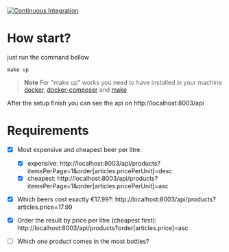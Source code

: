 [![Continuous Integration](https://github.com/eerison/xyz/actions/workflows/ci.yml/badge.svg)](https://github.com/eerison/xyz/actions/workflows/ci.yml)

# How start?

just run the command bellow

```shell
make up
```

> **Note**
> For "make up" works you need to have installed in your machine [docker](https://www.docker.com/), [docker-composer](https://docs.docker.com/compose/) and [make](https://makefile.site/)

After the setup finish you can see the api on http://localhost:8003/api

# Requirements

- [x] Most expensive and cheapest beer per litre.
  - [x] expensive: http://localhost:8003/api/products?itemsPerPage=1&order[articles.pricePerUnit]=desc
  - [x] cheapest: http://localhost:8003/api/products?itemsPerPage=1&order[articles.pricePerUnit]=asc
- [x] Which beers cost exactly €17.99?: http://localhost:8003/api/products?articles.price=17.99
- [x] Order the result by price per litre (cheapest first): http://localhost:8003/api/products?order[articles.price]=asc
- [ ] Which one product comes in the most bottles?

